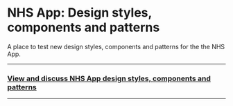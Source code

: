 # NHS App: Design styles, components and patterns

A place to test new design styles, components and patterns for the the NHS App.

---

### **[View and discuss NHS App design styles, components and patterns](https://github.com/orgs/nhsuk/projects/8/views/1)**

---
